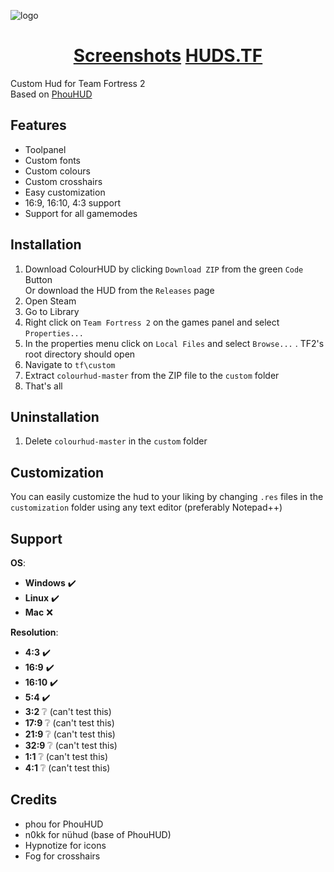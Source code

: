 ![logo](https://i.imgur.com/D7dXW96.png)
#### <h1 align="center"><a href="https://imgur.com/a/g7KUgL9"><b>Screenshots</b></a> <a href="https://huds.tf/site/s-ColourHUD"><b>HUDS.TF</b></a></h1>
Custom Hud for Team Fortress 2 <br>
Based on [PhouHUD](https://huds.tf/site/s-PhouHud--2780)
#### <h2>Features</h2>
* Toolpanel
* Custom fonts
* Custom colours
* Custom crosshairs
* Easy customization
* 16:9, 16:10, 4:3 support
* Support for all gamemodes
#### <h2>Installation</h2>
1. Download ColourHUD by clicking `Download ZIP` from the green `Code` Button<br>
   Or download the HUD from the `Releases` page
2. Open Steam
3. Go to Library
4. Right click on `Team Fortress 2` on the games panel and select `Properties...`
5. In the properties menu click on `Local Files` and select `Browse...` . TF2's root directory should open
6. Navigate to `tf\custom`
7. Extract `colourhud-master` from the ZIP file to the `custom` folder
8. That's all
#### <h2>Uninstallation</h2>
1. Delete `colourhud-master` in the `custom` folder
#### <h2>Customization</h2>
You can easily customize the hud to your liking by changing `.res` files in the `customization` folder using any text editor (preferably Notepad++)
#### <h2>Support</h2>
**OS**:
* <b>Windows</b>	:heavy_check_mark:
* <b>Linux</b>		:heavy_check_mark:
* <b>Mac</b>			:x:

**Resolution**:
* <b>4:3</b>			:heavy_check_mark:
* <b>16:9</b>			:heavy_check_mark:
* <b>16:10</b>		:heavy_check_mark:
* <b>5:4</b>			:heavy_check_mark:
* <b>3:2</b>			:grey_question:		(can't test this)
* <b>17:9</b>			:grey_question:		(can't test this)
* <b>21:9</b>			:grey_question:		(can't test this)
* <b>32:9</b>			:grey_question:		(can't test this)
* <b>1:1</b>			:grey_question:		(can't test this)
* <b>4:1</b>			:grey_question:		(can't test this)

#### <h2>Credits</h2>
* phou for PhouHUD
* n0kk for nühud (base of PhouHUD)
* Hypnotize for icons
* Fog for crosshairs
